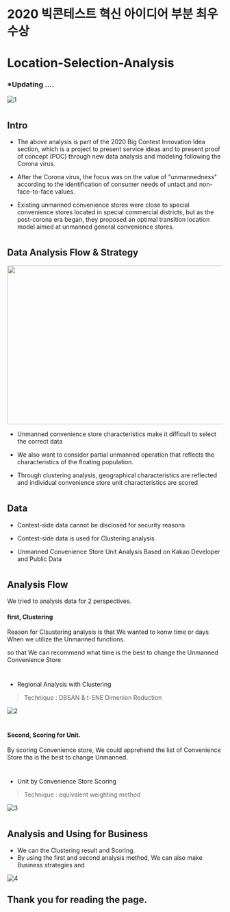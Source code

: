 # 2020 빅콘테스트 혁신 아이디어 부분 최우수상 
# Location-Selection-Analysis

### *Updating ....



![1](https://user-images.githubusercontent.com/63186859/102010478-9d0ecb00-3d81-11eb-89c3-03d30f17ef22.png)







#
#

## Intro 
- The above analysis is part of the 2020 Big Contest Innovation Idea section, which is a project to present service ideas and to present proof of concept (POC) through new data analysis and modeling following the Corona virus.

- After the Corona virus, the focus was on the value of "unmannedness" according to the identification of consumer needs of untact and non-face-to-face values.

- Existing unmanned convenience stores were close to special convenience stores located in special commercial districts, but as the post-corona era began, they proposed an optimal transition location model aimed at unmanned general convenience stores.

#

## Data Analysis Flow & Strategy
<img src="https://user-images.githubusercontent.com/63186859/99151440-7efc6f00-26de-11eb-83b7-ca2a31ca82bf.png"  width="700" height="370">


- Unmanned convenience store characteristics make it difficult to select the correct data

- We also want to consider partial unmanned operation that reflects the characteristics of the floating population.

- Through clustering analysis, geographical characteristics are reflected and individual convenience store unit characteristics are scored

#

## Data 
- Contest-side data cannot be disclosed for security reasons 
- Contest-side data is used for Clustering analysis 

- Unmanned Convenience Store Unit Analysis Based on Kakao Developer and Public Data


#
#
## Analysis Flow 
We tried to analysis data for 2 perspectives.  

#### first, Clustering  

Reason for Clsustering analysis is that We wanted to konw time or days When we utilize the Unmanned functions.  

 so that We can recommend what time is the best to change the Unmanned Convenience Store 
# 
 - Regional Analysis with Clustering 
  > Technique : DBSAN & t-SNE Dimenion Reduction
 
 

![2](https://user-images.githubusercontent.com/63186859/102010563-29b98900-3d82-11eb-93b5-1a3d4b7acc49.png)

 
 
 #
 
 #### Second, Scoring for Unit.  
 
 By scoring Convenience store, We could apprehend the list of Convenience Store tha is the best to change Unmanned.  
 
 #
 - Unit by Convenience Store Scoring 
  > Technique : equivalent weighting method
 
 ![3](https://user-images.githubusercontent.com/63186859/102010528-f5de6380-3d81-11eb-86ff-fd7c2cace764.png)
 
 
 
 #
 #
 
 ## Analysis and Using for Business 
 - We can the Clustering result and Scoring.  
 - By using the first and second analysis method, We can also make Business strategies and  
 
 ![4](https://user-images.githubusercontent.com/63186859/102010734-5f12a680-3d83-11eb-97a1-074f8ec82366.png)  
 
 

 
 
 
## Thank you for reading the page. 
